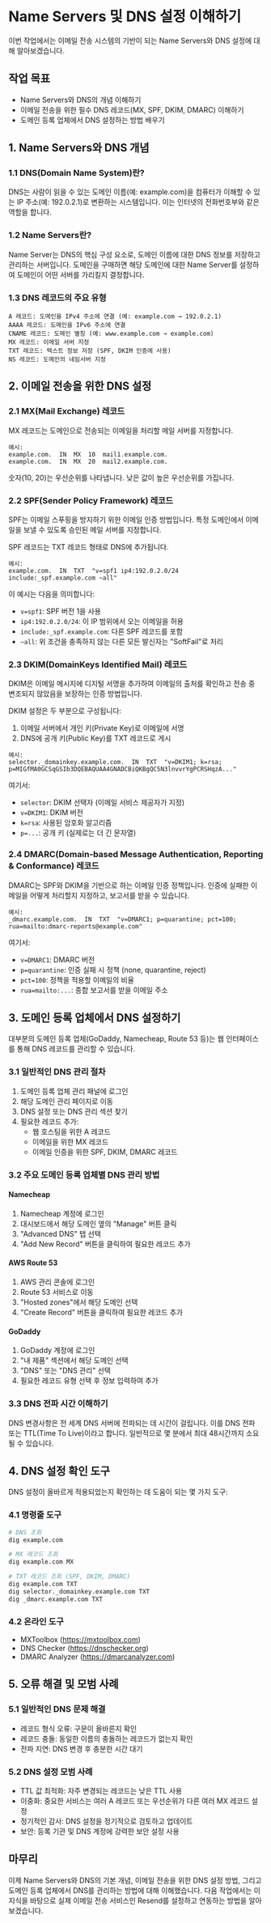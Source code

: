 # Name Servers 및 DNS 설정 이해하기

이번 작업에서는 이메일 전송 시스템의 기반이 되는 Name Servers와 DNS 설정에 대해 알아보겠습니다.

## 작업 목표
- Name Servers와 DNS의 개념 이해하기
- 이메일 전송을 위한 필수 DNS 레코드(MX, SPF, DKIM, DMARC) 이해하기
- 도메인 등록 업체에서 DNS 설정하는 방법 배우기

## 1. Name Servers와 DNS 개념

### 1.1 DNS(Domain Name System)란?
DNS는 사람이 읽을 수 있는 도메인 이름(예: example.com)을 컴퓨터가 이해할 수 있는 IP 주소(예: 192.0.2.1)로 변환하는 시스템입니다. 이는 인터넷의 전화번호부와 같은 역할을 합니다.

### 1.2 Name Servers란?
Name Server는 DNS의 핵심 구성 요소로, 도메인 이름에 대한 DNS 정보를 저장하고 관리하는 서버입니다. 도메인을 구매하면 해당 도메인에 대한 Name Server를 설정하여 도메인이 어떤 서버를 가리킬지 결정합니다.

### 1.3 DNS 레코드의 주요 유형
```plaintext
A 레코드: 도메인을 IPv4 주소에 연결 (예: example.com → 192.0.2.1)
AAAA 레코드: 도메인을 IPv6 주소에 연결
CNAME 레코드: 도메인 별칭 (예: www.example.com → example.com)
MX 레코드: 이메일 서버 지정
TXT 레코드: 텍스트 정보 저장 (SPF, DKIM 인증에 사용)
NS 레코드: 도메인의 네임서버 지정
```

## 2. 이메일 전송을 위한 DNS 설정

### 2.1 MX(Mail Exchange) 레코드
MX 레코드는 도메인으로 전송되는 이메일을 처리할 메일 서버를 지정합니다.

```plaintext
예시:
example.com.  IN  MX  10  mail1.example.com.
example.com.  IN  MX  20  mail2.example.com.
```

숫자(10, 20)는 우선순위를 나타냅니다. 낮은 값이 높은 우선순위를 가집니다.

### 2.2 SPF(Sender Policy Framework) 레코드
SPF는 이메일 스푸핑을 방지하기 위한 이메일 인증 방법입니다. 특정 도메인에서 이메일을 보낼 수 있도록 승인된 메일 서버를 지정합니다.

SPF 레코드는 TXT 레코드 형태로 DNS에 추가됩니다.

```plaintext
예시:
example.com.  IN  TXT  "v=spf1 ip4:192.0.2.0/24 include:_spf.example.com ~all"
```

이 예시는 다음을 의미합니다:
- `v=spf1`: SPF 버전 1을 사용
- `ip4:192.0.2.0/24`: 이 IP 범위에서 오는 이메일을 허용
- `include:_spf.example.com`: 다른 SPF 레코드를 포함
- `~all`: 위 조건을 충족하지 않는 다른 모든 발신자는 "SoftFail"로 처리

### 2.3 DKIM(DomainKeys Identified Mail) 레코드
DKIM은 이메일 메시지에 디지털 서명을 추가하여 이메일의 출처를 확인하고 전송 중 변조되지 않았음을 보장하는 인증 방법입니다.

DKIM 설정은 두 부분으로 구성됩니다:
1. 이메일 서버에서 개인 키(Private Key)로 이메일에 서명
2. DNS에 공개 키(Public Key)를 TXT 레코드로 게시

```plaintext
예시:
selector._domainkey.example.com.  IN  TXT  "v=DKIM1; k=rsa; p=MIGfMA0GCSqGSIb3DQEBAQUAA4GNADCBiQKBgQC5N3lnvvrYgPCRSHqzA..."
```

여기서:
- `selector`: DKIM 선택자 (이메일 서비스 제공자가 지정)
- `v=DKIM1`: DKIM 버전
- `k=rsa`: 사용된 암호화 알고리즘
- `p=...`: 공개 키 (실제로는 더 긴 문자열)

### 2.4 DMARC(Domain-based Message Authentication, Reporting & Conformance) 레코드
DMARC는 SPF와 DKIM을 기반으로 하는 이메일 인증 정책입니다. 인증에 실패한 이메일을 어떻게 처리할지 지정하고, 보고서를 받을 수 있습니다.

```plaintext
예시:
_dmarc.example.com.  IN  TXT  "v=DMARC1; p=quarantine; pct=100; rua=mailto:dmarc-reports@example.com"
```

여기서:
- `v=DMARC1`: DMARC 버전
- `p=quarantine`: 인증 실패 시 정책 (none, quarantine, reject)
- `pct=100`: 정책을 적용할 이메일의 비율
- `rua=mailto:...`: 종합 보고서를 받을 이메일 주소

## 3. 도메인 등록 업체에서 DNS 설정하기

대부분의 도메인 등록 업체(GoDaddy, Namecheap, Route 53 등)는 웹 인터페이스를 통해 DNS 레코드를 관리할 수 있습니다.

### 3.1 일반적인 DNS 관리 절차

1. 도메인 등록 업체 관리 패널에 로그인
2. 해당 도메인 관리 페이지로 이동
3. DNS 설정 또는 DNS 관리 섹션 찾기
4. 필요한 레코드 추가:
   - 웹 호스팅을 위한 A 레코드
   - 이메일을 위한 MX 레코드
   - 이메일 인증을 위한 SPF, DKIM, DMARC 레코드

### 3.2 주요 도메인 등록 업체별 DNS 관리 방법

#### Namecheap

1. Namecheap 계정에 로그인
2. 대시보드에서 해당 도메인 옆의 "Manage" 버튼 클릭
3. "Advanced DNS" 탭 선택
4. "Add New Record" 버튼을 클릭하여 필요한 레코드 추가

#### AWS Route 53

1. AWS 관리 콘솔에 로그인
2. Route 53 서비스로 이동
3. "Hosted zones"에서 해당 도메인 선택
4. "Create Record" 버튼을 클릭하여 필요한 레코드 추가

#### GoDaddy

1. GoDaddy 계정에 로그인
2. "내 제품" 섹션에서 해당 도메인 선택
3. "DNS" 또는 "DNS 관리" 선택
4. 필요한 레코드 유형 선택 후 정보 입력하여 추가

### 3.3 DNS 전파 시간 이해하기
DNS 변경사항은 전 세계 DNS 서버에 전파되는 데 시간이 걸립니다. 이를 DNS 전파 또는 TTL(Time To Live)이라고 합니다. 일반적으로 몇 분에서 최대 48시간까지 소요될 수 있습니다.

## 4. DNS 설정 확인 도구

DNS 설정이 올바르게 적용되었는지 확인하는 데 도움이 되는 몇 가지 도구:

### 4.1 명령줄 도구
```bash
# DNS 조회
dig example.com

# MX 레코드 조회
dig example.com MX

# TXT 레코드 조회 (SPF, DKIM, DMARC)
dig example.com TXT
dig selector._domainkey.example.com TXT
dig _dmarc.example.com TXT
```

### 4.2 온라인 도구
- MXToolbox (https://mxtoolbox.com)
- DNS Checker (https://dnschecker.org)
- DMARC Analyzer (https://dmarcanalyzer.com)

## 5. 오류 해결 및 모범 사례

### 5.1 일반적인 DNS 문제 해결
- 레코드 형식 오류: 구문이 올바른지 확인
- 레코드 충돌: 동일한 이름의 충돌하는 레코드가 없는지 확인
- 전파 지연: DNS 변경 후 충분한 시간 대기

### 5.2 DNS 설정 모범 사례
- TTL 값 최적화: 자주 변경되는 레코드는 낮은 TTL 사용
- 이중화: 중요한 서비스는 여러 A 레코드 또는 우선순위가 다른 여러 MX 레코드 설정
- 정기적인 감사: DNS 설정을 정기적으로 검토하고 업데이트
- 보안: 등록 기관 및 DNS 계정에 강력한 보안 설정 사용

## 마무리

이제 Name Servers와 DNS의 기본 개념, 이메일 전송을 위한 DNS 설정 방법, 그리고 도메인 등록 업체에서 DNS를 관리하는 방법에 대해 이해했습니다. 다음 작업에서는 이 지식을 바탕으로 실제 이메일 전송 서비스인 Resend를 설정하고 연동하는 방법을 알아보겠습니다. 